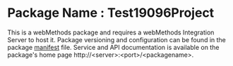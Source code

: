 # Package Name : Test19096Project
This is a webMethods package and requires a webMethods Integration Server to host it. Package versioning and configuration can be found in the package [manifest](./Test19096Project/manifest.v3) file. Service and API documentation is available on the package's home page http://&lt;server&gt;:&lt;port&gt;/&lt;packagename>.